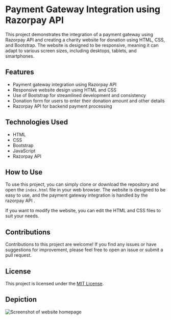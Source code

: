 # Payment Gateway Integration using Razorpay API

This project demonstrates the integration of a payment gateway using Razorpay API and creating a charity website for donation using HTML, CSS, and Bootstrap. The website is designed to be responsive, meaning it can adapt to various screen sizes, including desktops, tablets, and smartphones.

## Features

- Payment gateway integration using Razorpay API
- Responsive website design using HTML and CSS
- Use of Bootstrap for streamlined development and consistency
- Donation form for users to enter their donation amount and other details
- Razorpay API for backend payment processing

## Technologies Used

- HTML
- CSS
- Bootstrap
- JavaScript
- Razorpay API

## How to Use

To use this project, you can simply clone or download the repository and open the `index.html` file in your web browser. The website is designed to be easy to use, and the payment gateway integration is handled by the razorpay API .

If you want to modify the website, you can edit the HTML and CSS files to suit your needs.

## Contributions

Contributions to this project are welcome! If you find any issues or have suggestions for improvement, please feel free to open an issue or submit a pull request.

## License

This project is licensed under the [MIT License](https://github.com/<username>/<repository>/blob/main/LICENSE).

## Depiction
![Screenshot of website homepage](https://drive.google.com/uc?export=view&id=1iQWkTjqFW__dY4Ql5x-UCGlpWnUkhQt2)


